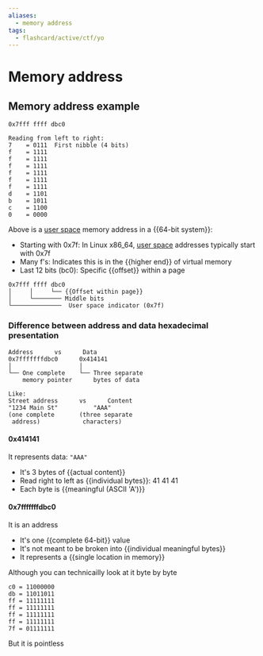 ```yaml
---
aliases:
  - memory address
tags:
  - flashcard/active/ctf/yo
---
```

# Memory address
## Memory address example
```
0x7fff ffff dbc0

Reading from left to right:
7    = 0111  First nibble (4 bits)
f    = 1111
f    = 1111
f    = 1111
f    = 1111
f    = 1111
f    = 1111
d    = 1101
b    = 1011
c    = 1100
0    = 0000
```
Above is a [user space](<User Space.md>) memory address in a {{64-bit system}}:
- Starting with 0x7f: In Linux x86_64, [user space](<User Space.md>) addresses typically start with 0x7f
- Many f's: Indicates this is in the {{higher end}} of virtual memory
- Last 12 bits (bc0): Specific {{offset}} within a page
```
0x7fff ffff dbc0
│     │     └── {{Offset within page}}
│     └──────── Middle bits
└──────────────  User space indicator (0x7f)
```
<!--SR:!2024-12-17,3,250!2024-12-17,3,250!2024-12-17,3,250!2024-12-17,3,250-->

### Difference between address and data hexadecimal presentation
```
Address      vs      Data
0x7fffffffdbc0      0x414141
│                   │
└── One complete    └── Three separate
    memory pointer      bytes of data

Like:
Street address      vs      Content
"1234 Main St"          "AAA"
(one complete       (three separate
 address)            characters)
```
#### 0x414141
It represents data: `"AAA"`
- It's 3 bytes of {{actual content}}
- Read right to left as {{individual bytes}}: 41 41 41
- Each byte is {{meaningful (ASCII 'A')}}
#### 0x7fffffffdbc0
It is an address
- It's one {{complete 64-bit}} value
- It's not meant to be broken into {{individual meaningful bytes}}
- It represents a {{single location in memory}} <!--SR:!2024-12-17,3,250!2024-12-17,3,250!2024-12-17,3,250!2024-12-17,3,250!2024-12-17,3,250!2024-12-17,3,250-->

Although you can technicailly look at it byte by byte
```
c0 = 11000000
db = 11011011
ff = 11111111
ff = 11111111
ff = 11111111
ff = 11111111
7f = 01111111
```
But it is pointless

